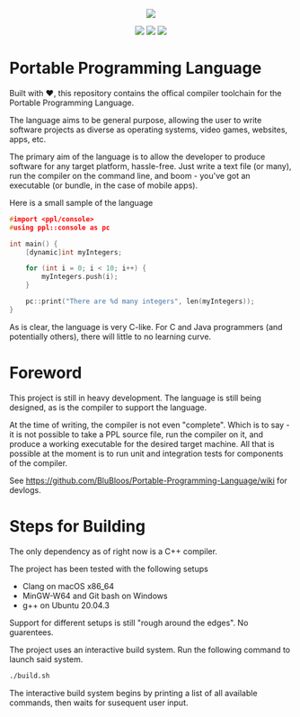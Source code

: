

<div>
  <p align="center">
    <img src="https://user-images.githubusercontent.com/38915815/155840268-844e6655-2554-4ac0-bacb-4d789f980b58.png" />
   

  </p>
  <p align="center">
    <img src="https://github.com/BluBloos/Portable-Programming-Language/workflows/macOS%20build/badge.svg"></img>
    <img src="https://github.com/BluBloos/Portable-Programming-Language/workflows/Ubuntu%20build/badge.svg"></img>
    <img src="https://github.com/BluBloos/Portable-Programming-Language/workflows/Windows%20build/badge.svg"></img>
  </p>
</div>


# Portable Programming Language

Built with ❤️, this repository contains the offical compiler toolchain for the Portable Programming Language. 

The language aims to be general purpose, allowing the user to write software projects as diverse as operating systems, video games, websites, apps, etc. 

The primary aim of the language is to allow the developer to produce software for any target platform, hassle-free. Just write a text file (or many), run the compiler on the command line, and boom - you've got an executable (or bundle, in the case of mobile apps).

Here is a small sample of the language

```c
#import <ppl/console>
#using ppl::console as pc

int main() {
    [dynamic]int myIntegers;

    for (int i = 0; i < 10; i++) {
        myIntegers.push(i);
    }

    pc::print("There are %d many integers", len(myIntegers));
}
```

As is clear, the language is very C-like. For C and Java programmers (and potentially others), there will little to no learning curve.

# Foreword

This project is still in heavy development. The language is still being designed, as is the compiler to support the language. 

At the time of writing, the compiler is not even "complete". Which is to say - it is not possible to take a PPL source file, run the compiler on it, and produce a working executable for the desired target machine. All that is possible at the moment is to run unit and integration tests for components of the compiler. 

See https://github.com/BluBloos/Portable-Programming-Language/wiki for devlogs.

# Steps for Building

The only dependency as of right now is a C++ compiler. 

The project has been tested with the following setups
- Clang on macOS x86_64
- MinGW-W64 and Git bash on Windows
- g++ on Ubuntu 20.04.3

Support for different setups is still "rough around the edges". No guarentees.

The project uses an interactive build system. Run the following command to launch said system.

```bash
./build.sh
```

The interactive build system begins by printing a list of all available commands, then waits for susequent user input.
